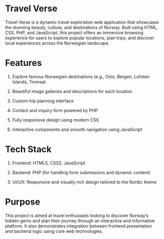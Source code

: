 # Travel Verse
Travel Verse is a dynamic travel exploration web application that showcases the stunning beauty, culture, and destinations of Norway. Built using HTML, CSS, PHP, and JavaScript, this project offers an immersive browsing experience for users to explore popular locations, plan trips, and discover local experiences across the Norwegian landscape.

# Features
1. Explore famous Norwegian destinations (e.g., Oslo, Bergen, Lofoten Islands, Tromsø)

2. Beautiful image galleries and descriptions for each location

3. Custom trip planning interface

4. Contact and inquiry form powered by PHP

5. Fully responsive design using modern CSS

6. Interactive components and smooth navigation using JavaScript

# Tech Stack
1. Frontend: HTML5, CSS3, JavaScript

2. Backend: PHP (for handling form submissions and dynamic content)

3. UI/UX: Responsive and visually rich design tailored to the Nordic theme

# Purpose
This project is aimed at travel enthusiasts looking to discover Norway’s hidden gems and plan their journey through an interactive and informative platform. It also demonstrates integration between frontend presentation and backend logic using core web technologies.

